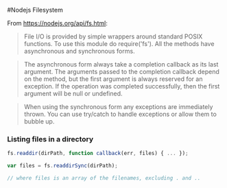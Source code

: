#Nodejs Filesystem

From https://nodejs.org/api/fs.html:
>File I/O is provided by simple wrappers around standard POSIX functions. To use this module do require('fs'). All the methods have asynchronous and synchronous forms.
  
>The asynchronous form always take a completion callback as its last argument. The arguments passed to the completion callback depend on the method, but the first argument is always reserved for an exception. If the operation was completed successfully, then the first argument will be null or undefined.

>When using the synchronous form any exceptions are immediately thrown. You can use try/catch to handle exceptions or allow them to bubble up.

### Listing files in a directory

```js
fs.readdir(dirPath, function callback(err, files) { ... });

var files = fs.readdirSync(dirPath);

// where files is an array of the filenames, excluding . and ..

```

